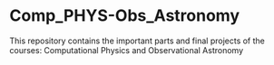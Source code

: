 # Comp_PHYS-Obs_Astronomy
This repository contains the important parts and final projects of the courses: Computational Physics and Observational Astronomy
